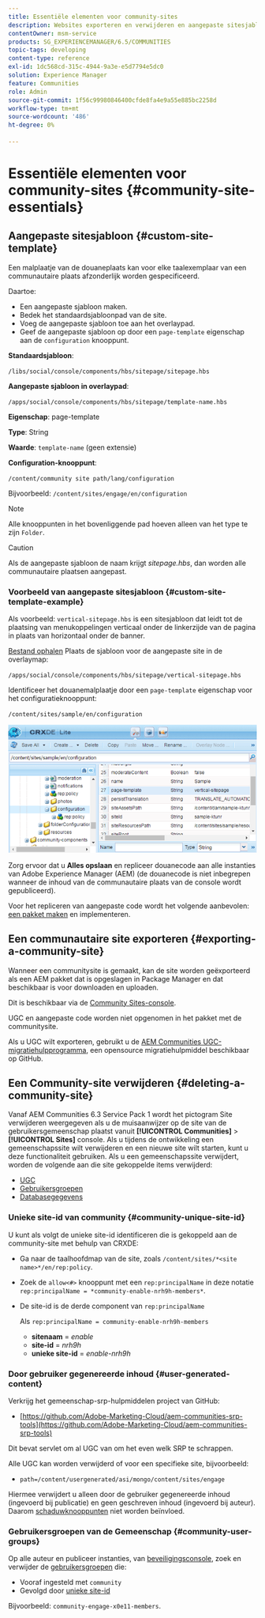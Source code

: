 ```yaml
---
title: Essentiële elementen voor community-sites
description: Websites exporteren en verwijderen en aangepaste sitesjablonen maken
contentOwner: msm-service
products: SG_EXPERIENCEMANAGER/6.5/COMMUNITIES
topic-tags: developing
content-type: reference
exl-id: 1dc568cd-315c-4944-9a3e-e5d7794e5dc0
solution: Experience Manager
feature: Communities
role: Admin
source-git-commit: 1f56c99980846400cfde8fa4e9a55e885bc2258d
workflow-type: tm+mt
source-wordcount: '486'
ht-degree: 0%

---
```


# Essentiële elementen voor community-sites {#community-site-essentials}

## Aangepaste sitesjabloon {#custom-site-template}

Een malplaatje van de douaneplaats kan voor elke taalexemplaar van een communautaire plaats afzonderlijk worden gespecificeerd.

Daartoe:

* Een aangepaste sjabloon maken.
* Bedek het standaardsjabloonpad van de site.
* Voeg de aangepaste sjabloon toe aan het overlaypad.
* Geef de aangepaste sjabloon op door een `page-template` eigenschap aan de `configuration` knooppunt.

**Standaardsjabloon**:

`/libs/social/console/components/hbs/sitepage/sitepage.hbs`

**Aangepaste sjabloon in overlaypad**:

`/apps/social/console/components/hbs/sitepage/template-name.hbs`

**Eigenschap**: page-template

**Type**: String

**Waarde**: `template-name` (geen extensie)

**Configuration-knooppunt**:

`/content/community site path/lang/configuration`

Bijvoorbeeld: `/content/sites/engage/en/configuration`

>[!NOTE]
>
>Alle knooppunten in het bovenliggende pad hoeven alleen van het type te zijn `Folder`.

>[!CAUTION]
>
>Als de aangepaste sjabloon de naam krijgt *sitepage.hbs*, dan worden alle communautaire plaatsen aangepast.

### Voorbeeld van aangepaste sitesjabloon {#custom-site-template-example}

Als voorbeeld: `vertical-sitepage.hbs` is een sitesjabloon dat leidt tot de plaatsing van menukoppelingen verticaal onder de linkerzijde van de pagina in plaats van horizontaal onder de banner.

[Bestand ophalen](assets/vertical-sitepage.hbs)
Plaats de sjabloon voor de aangepaste site in de overlaymap:

`/apps/social/console/components/hbs/sitepage/vertical-sitepage.hbs`

Identificeer het douanemalplaatje door een `page-template` eigenschap voor het configuratieknooppunt:

`/content/sites/sample/en/configuration`

![crxde-siteconfiguration](assets/crxde-siteconfiguration.png)

Zorg ervoor dat u **Alles opslaan** en repliceer douanecode aan alle instanties van Adobe Experience Manager (AEM) (de douanecode is niet inbegrepen wanneer de inhoud van de communautaire plaats van de console wordt gepubliceerd).

Voor het repliceren van aangepaste code wordt het volgende aanbevolen: [een pakket maken](../../help/sites-administering/package-manager.md#creating-a-new-package) en implementeren.

## Een communautaire site exporteren {#exporting-a-community-site}

Wanneer een communitysite is gemaakt, kan de site worden geëxporteerd als een AEM pakket dat is opgeslagen in Package Manager en dat beschikbaar is voor downloaden en uploaden.

Dit is beschikbaar via de [Community Sites-console](sites-console.md#exporting-the-site).

UGC en aangepaste code worden niet opgenomen in het pakket met de communitysite.

Als u UGC wilt exporteren, gebruikt u de [AEM Communities UGC-migratiehulpprogramma](https://github.com/Adobe-Marketing-Cloud/aem-communities-ugc-migration), een opensource migratiehulpmiddel beschikbaar op GitHub.

## Een Community-site verwijderen {#deleting-a-community-site}

Vanaf AEM Communities 6.3 Service Pack 1 wordt het pictogram Site verwijderen weergegeven als u de muisaanwijzer op de site van de gebruikersgemeenschap plaatst vanuit **[!UICONTROL Communities]** > **[!UICONTROL Sites]** console. Als u tijdens de ontwikkeling een gemeenschapssite wilt verwijderen en een nieuwe site wilt starten, kunt u deze functionaliteit gebruiken. Als u een gemeenschapssite verwijdert, worden de volgende aan die site gekoppelde items verwijderd:

* [UGC](#user-generated-content)
* [Gebruikersgroepen](#community-user-groups)
* [Databasegegevens](#database-records)

### Unieke site-id van community {#community-unique-site-id}

U kunt als volgt de unieke site-id identificeren die is gekoppeld aan de community-site met behulp van CRXDE:

* Ga naar de taalhoofdmap van de site, zoals `/content/sites/*<site name>*/en/rep:policy`.

* Zoek de `allow<#>` knooppunt met een `rep:principalName` in deze notatie `rep:principalName = *community-enable-nrh9h-members*`.

* De site-id is de derde component van `rep:principalName`

  Als `rep:principalName = community-enable-nrh9h-members`

   * **sitenaam** = *enable*
   * **site-id** = *nrh9h*
   * **unieke site-id** = *enable-nrh9h*

### Door gebruiker gegenereerde inhoud {#user-generated-content}

Verkrijg het gemeenschap-srp-hulpmiddelen project van GitHub:

* [https://github.com/Adobe-Marketing-Cloud/aem-communities-srp-tools](https://github.com/Adobe-Marketing-Cloud/aem-communities-srp-tools)

Dit bevat servlet om al UGC van om het even welk SRP te schrappen.

Alle UGC kan worden verwijderd of voor een specifieke site, bijvoorbeeld:

* `path=/content/usergenerated/asi/mongo/content/sites/engage`

Hiermee verwijdert u alleen door de gebruiker gegenereerde inhoud (ingevoerd bij publicatie) en geen geschreven inhoud (ingevoerd bij auteur). Daarom [schaduwknooppunten](srp.md#shadownodes) niet worden beïnvloed.

### Gebruikersgroepen van de Gemeenschap {#community-user-groups}

Op alle auteur en publiceer instanties, van [beveiligingsconsole](../../help/sites-administering/security.md), zoek en verwijder de [gebruikersgroepen](users.md) die:

* Vooraf ingesteld met `community`
* Gevolgd door [unieke site-id](#community-unique-site-id)

Bijvoorbeeld: `community-engage-x0e11-members`.
